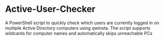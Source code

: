 # Active-User-Checker
A PowerShell script to quickly check which users are currently logged in on multiple Active Directory computers using qwinsta. The script supports wildcards for computer names and automatically skips unreachable PCs
